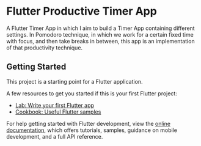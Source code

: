 # Flutter Productive Timer App

A Flutter Timer App in which I aim to build a Timer App containing different settings. 
In Pomodoro technique, in which we work for a certain fixed time with focus, and then take breaks in between, this app is an implementation of that productivity technique.

## Getting Started

This project is a starting point for a Flutter application.

A few resources to get you started if this is your first Flutter project:

- [Lab: Write your first Flutter app](https://docs.flutter.dev/get-started/codelab)
- [Cookbook: Useful Flutter samples](https://docs.flutter.dev/cookbook)

For help getting started with Flutter development, view the
[online documentation](https://docs.flutter.dev/), which offers tutorials,
samples, guidance on mobile development, and a full API reference.
